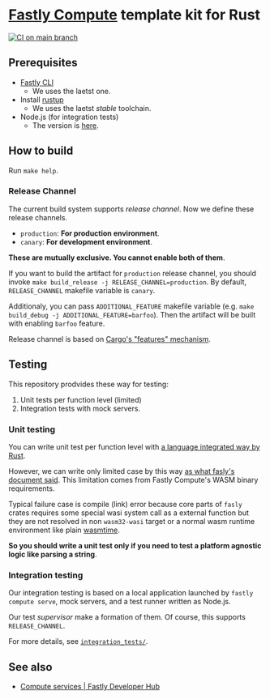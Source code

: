 # [Fastly Compute](https://docs.fastly.com/products/compute) template kit for Rust

[![CI on main branch](https://github.com/tetsuharuohzeki/fastly-compute-template/actions/workflows/ci_on_main.yaml/badge.svg)](https://github.com/tetsuharuohzeki/fastly-compute-template/actions/workflows/ci_on_main.yaml)

## Prerequisites

- [Fastly CLI](https://github.com/fastly/cli)
    - We uses the laetst one.
- Install [rustup](https://rustup.rs/)
    - We uses the laetst _stable_ toolchain.
- Node.js (for integration tests)
    - The version is [here](./integration_tests/.node-version).


## How to build

Run `make help`.


### Release Channel

The current build system supports _release channel_.
Now we define these release channels.

- `production`: **For production environment**.
- `canary`: **For development environment**.

**These are mutually exclusive. You cannot enable both of them**.

If you want to build the artifact for `production` release channel,
you should invoke `make build_release -j RELEASE_CHANNEL=production`.
By default, `RELEASE_CHANNEL` makefile variable is `canary`.

Additionaly, you can pass `ADDITIONAL_FEATURE` makefile variable (e.g. `make build_debug -j ADDITIONAL_FEATURE=barfoo`).
Then the artifact will be built with enabling `barfoo` feature.

Release channel is based on [Cargo's "features" mechanism](https://doc.rust-lang.org/cargo/reference/features.html).


## Testing

This repository prodvides these way for testing:

1. Unit tests per function level (limited)
2. Integration tests with mock servers.

### Unit testing

You can write unit test per function level with [a language integrated way by Rust](https://doc.rust-lang.org/book/ch11-01-writing-tests.html).

However, we can write only limited case by this way
[as what fasly's document said](https://developer.fastly.com/learning/compute/rust/#unit-testing).
This limitation comes from Fastly Compute's WASM binary requirements.

Typical failure case is compile (link) error because core parts of `fasly` crates requires
some special wasi system call as a external function but they are not resolved in non `wasm32-wasi` target
or a normal wasm runtime environment like plain [wasmtime](https://github.com/bytecodealliance/wasmtime).

__So you should write a unit test only if you need to test a platform agnostic logic like parsing a string__.

### Integration testing

Our integration testing is based on a local application launched by `fastly compute serve`,
mock servers, and a test runner written as Node.js.

Our test _supervisor_ make a formation of them.
Of course, this supports `RELEASE_CHANNEL`.

For more details, see [`integration_tests/`](./integration_tests).


## See also

- [Compute services | Fastly Developer Hub](https://developer.fastly.com/learning/compute/)
